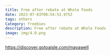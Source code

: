 ```yaml
---
title: Free after rebate at Whole Foods
date: 2023-07-03T00:54:53.975Z
tags: others
Category: freebies
description: Free after rebate at Whole Foods
image: img/4.0.png
---
```

https://discover.gotoaisle.com/mayawell